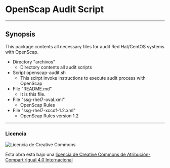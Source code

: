 # OpenScap Audit Script
---
## Synopsis

This package contents all necessary files for audit Red Hat/CentOS systems with OpenScap.
- Directory "archivos"
  * Directory contents all audit scripts
- Script openscap-audit.sh
  * This scirpt invoke instructions to execute audit process with OpenScap
- File "README.md"
  * It is this file.
- File "ssg-rhel7-oval.xml"
   * OpenScap Rules 
- File "ssg-rhel7-xccdf-1.2.xml"
   * OpenScap Rules version 1.2

---
### Licencia
![Licencia de Creative Commons](https://i.creativecommons.org/l/by-sa/4.0/88x31.png)

Esta obra está bajo una
[licencia de Creative Commons de Atribución-CompartirIgual 4.0 Internacional](http://creativecommons.org/licenses/by-sa/4.0/)
